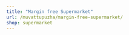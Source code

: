 ```yaml
---
title: "Margin free Supermarket"
url: /muvattupuzha/margin-free-supermarket/
shop: supermarket
---
```

